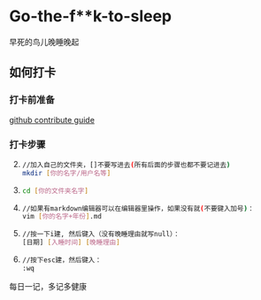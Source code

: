 # Go-the-f**k-to-sleep
早死的鸟儿晚睡晚起

## 如何打卡

### 打卡前准备

[github contribute guide](https://www.dataschool.io/how-to-contribute-on-github/)

### 打卡步骤
2.   ```bash
     //加入自己的文件夹，[]不要写进去(所有后面的步骤也都不要记进去)
     mkdir [你的名字/用户名等]
     ```

3. ```bash
   cd [你的文件夹名字]
   ```

4. ```bash
   //如果有markdown编辑器可以在编辑器里操作，如果没有就(不要键入加号)：
   vim [你的名字+年份].md
   ```

5. ```bash
   //按一下i建, 然后键入（没有晚睡理由就写null）：
   [日期] [入睡时间] [晚睡理由]
   ```

6. ```bash
   //按下esc建，然后键入：
   :wq
   ```

每日一记，多记多健康

